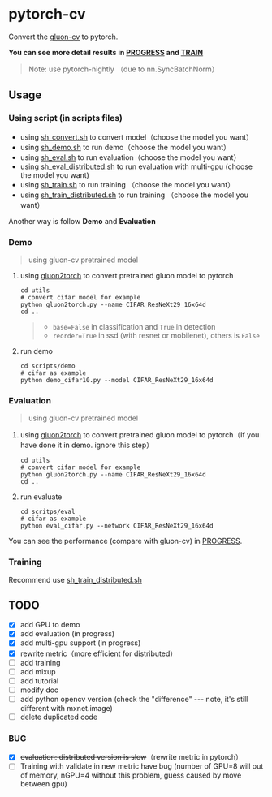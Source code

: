# pytorch-cv

Convert the [gluon-cv](https://github.com/dmlc/gluon-cv/) to pytorch. 

**You can see more detail results in [PROGRESS](./NOTE/PROGRESS.md) and [TRAIN](./NOTE/TRAIN.md)** 

> Note: use pytorch-nightly （due to nn.SyncBatchNorm）

## Usage

### Using script (in scripts files)

- using [sh_convert.sh](./scripts/sh_convert.sh) to convert model（choose the model you want）
- using [sh_demo.sh](./scripts/sh_convert.sh) to run demo（choose the model you want）
- using [sh_eval.sh](./scripts/sh_eval.sh) to run evaluation（choose the model you want）
- using [sh_eval_distributed.sh](./scripts/sh_eval_distributed.sh) to run evaluation with multi-gpu (choose the model you want)
- using [sh_train.sh](./scripts/sh_train.sh) to run training （choose the model you want）
- using [sh_train_distributed.sh](./scripts/sh_train_distributed.sh) to run training （choose the model you want）

Another way is follow **Demo** and **Evaluation**

### Demo

> using gluon-cv pretrained model

1. using [gluon2torch](./utils/gluon2torch.py) to convert pretrained gluon model to pytorch

   ```shell
   cd utils
   # convert cifar model for example 
   python gluon2torch.py --name CIFAR_ResNeXt29_16x64d
   cd ..
   ```

   > - `base=False` in classification and `True` in detection
   > - `reorder=True` in ssd (with resnet or mobilenet), others is `False`

2. run demo 

   ```shell
   cd scripts/demo
   # cifar as example
   python demo_cifar10.py --model CIFAR_ResNeXt29_16x64d
   ```

### Evaluation

> using gluon-cv pretrained model

1. using [gluon2torch](./utils/gluon2torch.py) to convert pretrained gluon model to pytorch（If you have done it in demo. ignore this step）

   ```shell
   cd utils
   # convert cifar model for example 
   python gluon2torch.py --name CIFAR_ResNeXt29_16x64d
   cd ..
   ```

2. run evaluate

   ```shell
   cd scritps/eval
   # cifar as example
   python eval_cifar.py --network CIFAR_ResNeXt29_16x64d
   ```

You can see the performance (compare with gluon-cv) in [PROGRESS](./NOTE/PROGRESS.md).

### Training

Recommend use [sh_train_distributed.sh](./scripts/sh_train_distributed.sh)

## TODO

- [x] add GPU to demo
- [x] add evaluation (in progress)
- [x] add multi-gpu support (in progress)
- [x] rewrite metric（more efficient for distributed）
- [ ] add training
- [ ] add mixup
- [ ] add tutorial
- [ ] modify doc
- [ ] add python opencv version (check the "difference" --- note, it's still different with mxnet.image)
- [ ] delete duplicated code

### BUG

- [x] ~~evaluation:  distributed version is slow~~（rewrite metric in pytorch）
- [ ] Training with validate in new metric have bug (number of GPU=8 will out of memory, nGPU=4 without this problem, guess caused by move between gpu) 